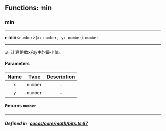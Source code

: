 ## Functions: min

### min


___
▸ **min**<`number`\>(`x: number, y: number`): `number`
___


**`zh`** 计算整数x和y中的最小值。




#### Parameters

| Name | Type | Description |
| :------: | :------: | :------: |
| `x` | `number` | - |
| `y` | `number` | - |

#### Returns `number` 
___


##### Defined in &nbsp;   [cocos/core/math/bits.ts:67](https://github.com/cocos-creator/engine/blob/c7bf6b8a9/cocos/core/math/bits.ts#L67)&nbsp;
